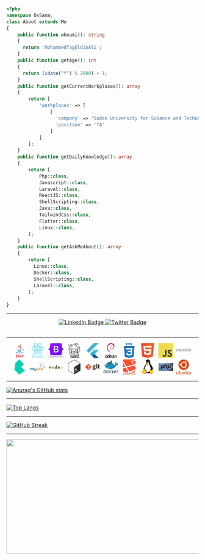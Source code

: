 <!-- ### Hi there 👋 -->

<!--
**OxSama/OxSama** is a ✨ _special_ ✨ repository because its `README.md` (this file) appears on your GitHub profile.

Here are some ideas to get you started:

- 🔭 I’m currently working on ...
- 🌱 I’m currently learning ...
- 👯 I’m looking to collaborate on ...
- 🤔 I’m looking for help with ...
- 💬 Ask me about ...
- 📫 How to reach me: ...
- 😄 Pronouns: ...
- ⚡ Fun fact: ...
-->
<!-- <div align="center" >
  <img src="https://media.giphy.com/media/M9gbBd9nbDrOTu1Mqx/giphy.gif" width="100" />
</div> -->



```php
<?php
namespace OxSama;
class About extends Me
{
    public function whoami(): string
    { 
      return 'MohammedTagEldinAli';
    }
    public function getAge(): int 
    {
      return (idate("Y") % 2000) + 1;
    }
    public function getCurrentWorkplaces(): array
    {
        return [
            'workplaces' => [
                [
                  'company' => 'Sudan University for Science and Technology',
                  'position' => 'TA'    
                ] 
            ]
        ];
    }
    public function getDailyKnowledge(): array
    {
        return [
            Php::class,
            Javascript::class,
            Laravel::class,
            ReactJS::class,
            ShellScripting::class,
            Java::class,
            TailwindCss::class,
            Flutter::class,
            Linux::class,
        ];
    }
    public function getAskMeAbout(): array
    {
        return [
          Linux::class,
          Docker::class,
          ShellScripting::class,
          Laravel::class,
        ];
    }
}
```


<hr>


<div id="badges" align="center">
  <a href="https://www.linkedin.com/in/mohamed-taj-eldin-b510791bb/">
    <img src="https://img.shields.io/badge/LinkedIn-blue?style=for-the-badge&logo=linkedin&logoColor=white" alt="LinkedIn Badge"/>
  </a>
<!--   <a href="your-youtube-URL">
    <img src="https://img.shields.io/badge/YouTube-red?style=for-the-badge&logo=youtube&logoColor=white" alt="Youtube Badge"/>
  </a> -->
  <a href="https://twitter.com/OX_SAMA">
    <img src="https://img.shields.io/badge/Twitter-blue?style=for-the-badge&logo=twitter&logoColor=white" alt="Twitter Badge"/>
  </a>
</div>

<div align="center">
  <img src="https://komarev.com/ghpvc/?username=OxSama&style=flat-square&color=red" alt=""/>
</div>

<hr>

<div align="center">
  <img src="https://github.com/devicons/devicon/blob/master/icons/java/java-original-wordmark.svg" title="Java" alt="Java" width="40" height="40"/>&nbsp;
  <img src="https://github.com/devicons/devicon/blob/master/icons/react/react-original-wordmark.svg" title="React" alt="React" width="40" height="40"/>&nbsp;
  <img src="https://github.com/devicons/devicon/blob/master/icons/bootstrap/bootstrap-original-wordmark.svg" title="Bootstrap" alt="Bootstrap" width="40" height="40"/>&nbsp;
  <img src="https://github.com/devicons/devicon/blob/master/icons/composer/composer-line-wordmark.svg" title="Composer" alt="Composer" width="40" height="40"/>&nbsp;
  <img src="https://github.com/devicons/devicon/blob/master/icons/flutter/flutter-original.svg" title="Flutter" alt="Flutter" width="40" height="40"/>&nbsp;
  <img src="https://github.com/devicons/devicon/blob/master/icons/debian/debian-original-wordmark.svg" title="Debian" alt="Debian " width="40" height="40"/>&nbsp;
  <img src="https://github.com/devicons/devicon/blob/master/icons/css3/css3-plain-wordmark.svg"  title="CSS3" alt="CSS" width="40" height="40"/>&nbsp;
  <img src="https://github.com/devicons/devicon/blob/master/icons/html5/html5-original.svg" title="HTML5" alt="HTML" width="40" height="40"/>&nbsp;
  <img src="https://github.com/devicons/devicon/blob/master/icons/javascript/javascript-original.svg" title="JavaScript" alt="JavaScript" width="40" height="40"/>&nbsp;
  <img src="https://github.com/devicons/devicon/blob/master/icons/express/express-original-wordmark.svg" title="JavaScript" alt="JavaScript" width="40" height="40"/>&nbsp;
  <img src="https://github.com/devicons/devicon/blob/master/icons/bulma/bulma-plain.svg" title="Bulma" alt="Bulma" width="40" height="40"/>&nbsp;
  <img src="https://github.com/devicons/devicon/blob/master/icons/mysql/mysql-original-wordmark.svg" title="MySQL"  alt="MySQL" width="40" height="40"/>&nbsp;
  <img src="https://github.com/devicons/devicon/blob/master/icons/nodejs/nodejs-original-wordmark.svg" title="NodeJS" alt="NodeJS" width="40" height="40"/>&nbsp;
  <img src="https://github.com/devicons/devicon/blob/master/icons/bash/bash-original.svg" title="Bash" alt="Bash" width="40" height="40"/>&nbsp;
  <img src="https://github.com/devicons/devicon/blob/master/icons/git/git-original-wordmark.svg" title="Git" alt="Git" width="40" height="40"/>&nbsp;
  <img src="https://github.com/devicons/devicon/blob/master/icons/docker/docker-original-wordmark.svg" title="Docker" alt="Docker" width="40" height="40"/>&nbsp;
  <img src="https://github.com/devicons/devicon/blob/master/icons/laravel/laravel-plain-wordmark.svg" title="Laravel" alt="Laravel" width="40" height="40"/>&nbsp;
  <img src="https://github.com/devicons/devicon/blob/master/icons/linux/linux-original.svg" title="Linux" alt="Linux" width="40" height="40"/>&nbsp;
  <img src="https://github.com/devicons/devicon/blob/master/icons/php/php-original.svg" title="PHP" alt="PHP" width="40" height="40"/>&nbsp;
  <img src="https://github.com/devicons/devicon/blob/master/icons/ubuntu/ubuntu-plain-wordmark.svg" title="Ubuntu" alt="Ubuntu" width="40" height="40"/>&nbsp;
</div>


<hr>

[![Anurag's GitHub stats](https://github-readme-stats.vercel.app/api?username=OxSama&theme=react)](https://github.com/anuraghazra/github-readme-stats)



<hr>

[![Top Langs](https://github-readme-stats.vercel.app/api/top-langs/?username=OxSama&layout=compact&theme=react)](https://github.com/anuraghazra/github-readme-stats)

<hr>

[![GitHub Streak](http://github-readme-streak-stats.herokuapp.com?user=OxSama&theme=react)](https://git.io/streak-stats)

<hr>

<div align="center">
  <img src="https://media.giphy.com/media/KyIaRm6jYlAGyJ86zH/giphy.gif" width="600" height="300"/>
</div>

